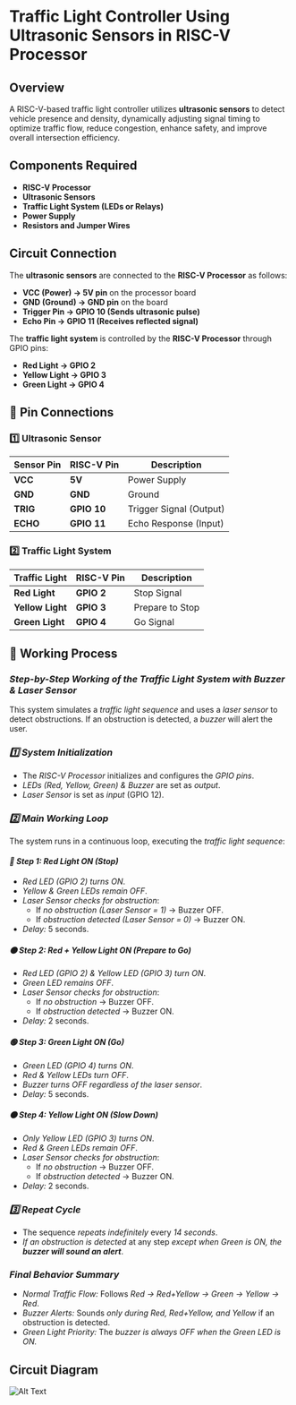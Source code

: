 # Traffic Light Controller Using Ultrasonic Sensors in RISC-V Processor

## **Overview**  
A RISC-V-based traffic light controller utilizes **ultrasonic sensors** to detect vehicle presence and density, dynamically adjusting signal timing to optimize traffic flow, reduce congestion, enhance safety, and improve overall intersection efficiency.  

## **Components Required**  
- **RISC-V Processor**  
- **Ultrasonic Sensors**  
- **Traffic Light System (LEDs or Relays)**  
- **Power Supply**  
- **Resistors and Jumper Wires**  

## **Circuit Connection**  
The **ultrasonic sensors** are connected to the **RISC-V Processor** as follows:  
- **VCC (Power) → 5V pin** on the processor board  
- **GND (Ground) → GND pin** on the board  
- **Trigger Pin → GPIO 10 (Sends ultrasonic pulse)**  
- **Echo Pin → GPIO 11 (Receives reflected signal)**  

The **traffic light system** is controlled by the **RISC-V Processor** through GPIO pins:  
- **Red Light → GPIO 2**  
- **Yellow Light → GPIO 3**  
- **Green Light → GPIO 4**  

## 📌 **Pin Connections**  
### **1️⃣ Ultrasonic Sensor**  
| **Sensor Pin** | **RISC-V Pin** | **Description** |  
|---------------|----------------|----------------|  
| **VCC**       | **5V**          | Power Supply  |  
| **GND**       | **GND**         | Ground        |  
| **TRIG**      | **GPIO 10**     | Trigger Signal (Output) |  
| **ECHO**      | **GPIO 11**     | Echo Response (Input) |  

### **2️⃣ Traffic Light System**  
| **Traffic Light** | **RISC-V Pin** | **Description** |  
|------------------|----------------|----------------|  
| **Red Light**     | **GPIO 2**      | Stop Signal |  
| **Yellow Light**  | **GPIO 3**      | Prepare to Stop |  
| **Green Light**   | **GPIO 4**      | Go Signal |  

## 📌 **Working Process**  
### *Step-by-Step Working of the Traffic Light System with Buzzer & Laser Sensor*  
This system simulates a *traffic light sequence* and uses a *laser sensor* to detect obstructions. If an obstruction is detected, a *buzzer* will alert the user.  

### *1️⃣ System Initialization*  
- The *RISC-V Processor* initializes and configures the *GPIO pins*.  
- *LEDs (Red, Yellow, Green) & Buzzer* are set as *output*.  
- *Laser Sensor* is set as *input* (GPIO 12).  

### *2️⃣ Main Working Loop*  
The system runs in a continuous loop, executing the *traffic light sequence*:  

#### *🔴 Step 1: Red Light ON (Stop)*  
- *Red LED (GPIO 2) turns ON*.  
- *Yellow & Green LEDs remain OFF*.  
- *Laser Sensor checks for obstruction*:  
  - If *no obstruction (Laser Sensor = 1)* → Buzzer OFF.  
  - If *obstruction detected (Laser Sensor = 0)* → Buzzer ON.  
- *Delay:* 5 seconds.  

#### *🟠 Step 2: Red + Yellow Light ON (Prepare to Go)*  
- *Red LED (GPIO 2) & Yellow LED (GPIO 3) turn ON*.  
- *Green LED remains OFF*.  
- *Laser Sensor checks for obstruction*:  
  - If *no obstruction* → Buzzer OFF.  
  - If *obstruction detected* → Buzzer ON.  
- *Delay:* 2 seconds.  

#### *🟢 Step 3: Green Light ON (Go)*  
- *Green LED (GPIO 4) turns ON*.  
- *Red & Yellow LEDs turn OFF*.  
- *Buzzer turns OFF regardless of the laser sensor*.  
- *Delay:* 5 seconds.  

#### *🟠 Step 4: Yellow Light ON (Slow Down)*  
- *Only Yellow LED (GPIO 3) turns ON*.  
- *Red & Green LEDs remain OFF*.  
- *Laser Sensor checks for obstruction*:  
  - If *no obstruction* → Buzzer OFF.  
  - If *obstruction detected* → Buzzer ON.  
- *Delay:* 2 seconds.  

### *3️⃣ Repeat Cycle*  
- The sequence *repeats indefinitely* every *14 seconds*.  
- *If an obstruction is detected* at any step *except when Green is ON, the **buzzer will sound an alert***.  

### *Final Behavior Summary*  
- *Normal Traffic Flow:* Follows *Red → Red+Yellow → Green → Yellow → Red*.  
- *Buzzer Alerts:* Sounds *only during Red, Red+Yellow, and Yellow* if an obstruction is detected.  
- *Green Light Priority:* The *buzzer is always OFF when the Green LED is ON.*  

## Circuit Diagram  
![Alt Text](Traffic_Light_Controller_RISCV.PNG)
```

